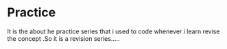# Practice
It is the about he practice series that i used to code whenever i learn revise the concept .So it is a revision series.....
